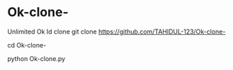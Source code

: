 # Ok-clone-
Unlimited Ok Id clone 
 git clone https://github.com/TAHIDUL-123/Ok-clone-

cd Ok-clone-

python Ok-clone.py
